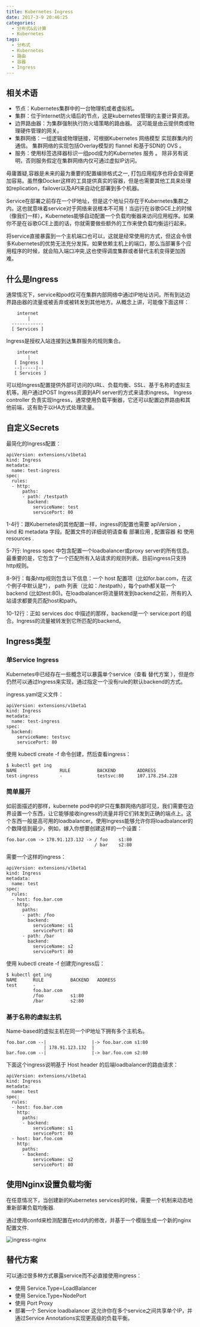 ```yaml
---
title: Kubernetes Ingress
date: 2017-3-9 20:46:25
categories:
  - 分布式&云计算
  - Kubernetes
tags:
  - 分布式
  - Kubernetes
  - 路由
  - 容器
  - Ingress
---
```


## 相关术语
- 节点：Kubernetes集群中的一台物理机或者虚拟机。
- 集群：位于Internet防火墙后的节点，这是kubernetes管理的主要计算资源。
- 边界路由器：为集群强制执行防火墙策略的路由器。 这可能是由云提供商或物理硬件管理的网关。
- 集群网络：一组逻辑或物理链接，可根据Kubernetes 网络模型 实现群集内的通信。 集群网络的实现包括Overlay模型的 flannel 和基于SDN的 OVS 。
- 服务：使用标签选择器标识一组pod成为的Kubernetes 服务 。 除非另有说明，否则服务假定在集群网络内仅可通过虚拟IP访问。

毋庸置疑,容器是未来的最为重要的配置编排格式之一, 打包应用程序也将会变得更加容易。虽然像Docker这样的工具提供真实的容器，但是也需要其他工具来处理如replication，failover以及API来自动化部署到多个机器。

Service在部署之前存在一个IP地址，但是这个地址只存在于Kubernetes集群之内。这也就意味着service对于网络来说根本不可用！当运行在谷歌GCE上的时候（像我们一样），Kubernetes能够自动配置一个负载均衡器来访问应用程序。如果你不是在谷歌GCE上面的话，你就需要做些额外的工作来使负载均衡运行起来。

将service直接暴露到一个主机端口也可以，这就是经常使用的方式，但这会令很多Kubernetes的优势无法充分发挥。如果依赖主机上的端口，那么当部署多个应用程序的时候，就会陷入端口冲突,这也使得调度集群或者替代主机变得更加困难。


## 什么是Ingress
通常情况下，service和pod仅可在集群内部网络中通过IP地址访问。所有到达边界路由器的流量或被丢弃或被转发到其他地方。从概念上讲，可能像下面这样：
```
    internet
        |
  ------------
  [ Services ]
```
Ingress是授权入站连接到达集群服务的规则集合。

```
    internet
        |
   [ Ingress ]
   --|-----|--
   [ Services ]
```
可以给Ingress配置提供外部可访问的URL、负载均衡、SSL、基于名称的虚拟主机等。用户通过POST Ingress资源到API server的方式来请求ingress。 Ingress controller 负责实现Ingress，通常使用负载平衡器，它还可以配置边界路由和其他前端，这有助于以HA方式处理流量。

## 自定义Secrets
最简化的Ingress配置：

```
apiVersion: extensions/v1beta1
kind: Ingress
metadata:
  name: test-ingress
spec:
  rules:
  - http:
      paths:
      - path: /testpath
        backend:
          serviceName: test
          servicePort: 80
```
1-4行：跟Kubernetes的其他配置一样，ingress的配置也需要 apiVersion ， kind 和 metadata 字段。配置文件的详细说明请查看 部署应用 , 配置容器 和 使用resources .

5-7行: Ingress spec 中包含配置一个loadbalancer或proxy server的所有信息。最重要的是，它包含了一个匹配所有入站请求的规则列表。目前ingress只支持http规则。

8-9行：每条http规则包含以下信息：一个 host 配置项（比如for.bar.com，在这个例子中默认是*）， path 列表（比如：/testpath），每个path都关联一个 backend (比如test:80)。在loadbalancer将流量转发到backend之前，所有的入站请求都要先匹配host和path。

10-12行：正如 services doc 中描述的那样，backend是一个 service:port 的组合。Ingress的流量被转发到它所匹配的backend。

## Ingress类型
### 单Service Ingress
Kubernetes中已经存在一些概念可以暴露单个service（查看 替代方案 ），但是你仍然可以通过Ingress来实现，通过指定一个没有rule的默认backend的方式。

ingress.yaml定义文件：
```
apiVersion: extensions/v1beta1
kind: Ingress
metadata:
  name: test-ingress
spec:
  backend:
    serviceName: testsvc
    servicePort: 80
```

使用 kubectl create -f 命令创建，然后查看ingress：
```
$ kubectl get ing
NAME                RULE          BACKEND        ADDRESS
test-ingress        -             testsvc:80     107.178.254.228
```

### 简单展开
如前面描述的那样，kubernete pod中的IP只在集群网络内部可见，我们需要在边界设置一个东西，让它能够接收ingress的流量并将它们转发到正确的端点上。这个东西一般是高可用的loadbalancer。使用Ingress能够允许你将loadbalancer的个数降低到最少，例如，嫁入你想要创建这样的一个设置：
```
foo.bar.com -> 178.91.123.132 -> / foo    s1:80
                                 / bar    s2:80
```
需要一个这样的ingress：
```
apiVersion: extensions/v1beta1
kind: Ingress
metadata:
  name: test
spec:
  rules:
  - host: foo.bar.com
    http:
      paths:
      - path: /foo
        backend:
          serviceName: s1
          servicePort: 80
      - path: /bar
        backend:
          serviceName: s2
          servicePort: 80
```

使用 kubectl create -f 创建完ingress后：
```
$ kubectl get ing
NAME      RULE          BACKEND   ADDRESS
test      -
          foo.bar.com
          /foo          s1:80
          /bar          s2:80
```

### 基于名称的虚拟主机
Name-based的虚拟主机在同一个IP地址下拥有多个主机名。
```
foo.bar.com --|                 |-> foo.bar.com s1:80
              | 178.91.123.132  |
bar.foo.com --|                 |-> bar.foo.com s2:80
```
下面这个ingress说明基于 Host header 的后端loadbalancer的路由请求：
```
apiVersion: extensions/v1beta1
kind: Ingress
metadata:
  name: test
spec:
  rules:
  - host: foo.bar.com
    http:
      paths:
      - backend:
          serviceName: s1
          servicePort: 80
  - host: bar.foo.com
    http:
      paths:
      - backend:
          serviceName: s2
          servicePort: 80
```
## 使用Nginx设置负载均衡
在任意情况下，当创建新的Kubernetes services的时候，需要一个机制来动态地重新部署负载均衡器.

通过使用confd来检测配置在etcd内的修改，并基于一个模版生成一个新的nginx配置文件.

![ingress-nginx](/images/ingress-nginx.png)

## 替代方案
可以通过很多种方式暴露service而不必直接使用ingress：
- 使用 Service.Type=LoadBalancer
- 使用 Service.Type=NodePort
- 使用 Port Proxy
- 部署一个 Service loadbalancer 这允许你在多个service之间共享单个IP，并通过Service Annotations实现更高级的负载平衡。
